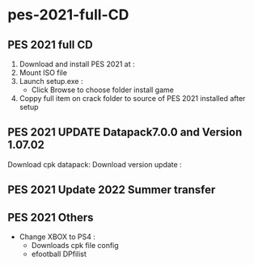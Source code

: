# pes-2021-full-CD
## PES 2021 full CD
1.  Download and install PES 2021 at :  
2.  Mount ISO file
3.  Launch setup.exe :
    - Click Browse to choose folder install game
4.  Coppy full item on crack folder to source of PES 2021 installed after setup
## PES 2021 UPDATE Datapack7.0.0 and Version 1.07.02
Download cpk datapack:
Download version update : 
## PES 2021 Update 2022 Summer transfer 
## PES 2021 Others
-   Change XBOX to PS4 :  
    +   Downloads cpk file config
    +   efootball DPfilist
